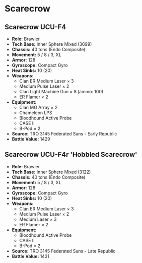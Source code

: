 # Scarecrow
## Scarecrow UCU-F4
- **Role:** Brawler
- **Tech Base:** Inner Sphere Mixed (3099)
- **Chassis:** 40 tons (Endo Composite)
- **Movement:** 5 / 8 / 3, XL
- **Armor:** 128
- **Gyroscope:** Compact Gyro
- **Heat Sinks:** 10 (20)
- **Weapons:**
  - Clan ER Medium Laser × 3
  - Medium Pulse Laser × 2
  - Clan Light Machine Gun × 8 (ammo: 100)
  - ER Flamer × 2
- **Equipment:**
  - Clan MG Array × 2
  - Chameleon LPS
  - Bloodhound Active Probe
  - CASE II
  - B-Pod × 2
- **Source:** TRO 3145 Federated Suns - Early Republic
- **Battle Value:** 1429

## Scarecrow UCU-F4r 'Hobbled Scarecrow'
- **Role:** Brawler
- **Tech Base:** Inner Sphere Mixed (3122)
- **Chassis:** 40 tons (Endo Composite)
- **Movement:** 5 / 8 / 3, XL
- **Armor:** 128
- **Gyroscope:** Compact Gyro
- **Heat Sinks:** 10 (20)
- **Weapons:**
  - Clan ER Medium Laser × 3
  - Medium Pulse Laser × 2
  - Medium Laser × 3
  - ER Flamer × 2
- **Equipment:**
  - Bloodhound Active Probe
  - CASE II
  - B-Pod × 2
- **Source:** TRO 3145 Federated Suns - Late Republic
- **Battle Value:** 1431

